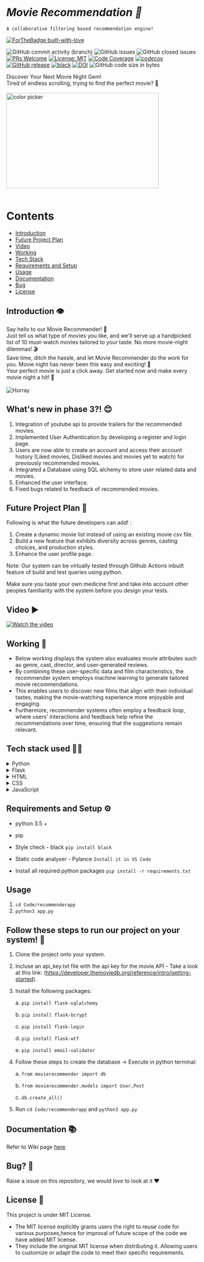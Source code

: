 # <i>Movie Recommendation 🎥 </i>
    A collaborative filtering based recommendation engine!




[![ForTheBadge built-with-love](http://ForTheBadge.com/images/badges/built-with-love.svg)](https://github.com/MadhurDixit13)



 ![GitHub commit activity (branch)](https://img.shields.io/github/commit-activity/t/A1231/MovieRecommender)
 ![GitHub issues](https://img.shields.io/github/issues/A1231/MovieRecommender)
 ![GitHub closed issues](https://img.shields.io/github/issues-closed/A1231/MovieRecommender)
 [![PRs Welcome](https://img.shields.io/badge/PRs-welcome-brightgreen.svg?style=flat-square)](http://makeapullrequest.com) [![License: MIT](https://img.shields.io/badge/License-MIT-red.svg)](https://opensource.org/licenses/MIT)  [![Code Coverage](https://github.com/MadhurDixit13/MovieRecommender/actions/workflows/codecov.yml/badge.svg)](https://github.com/MadhurDixit13/MovieRecommender/actions/workflows/codecov.yml) [![codecov](https://codecov.io/gh/MadhurDixit13/MovieRecommender/graph/badge.svg?token=9NGWAJ7BST)](https://codecov.io/gh/MadhurDixit13/MovieRecommender) [![GitHub release](https://img.shields.io/github/release/git-ankit/MovieRecommender.svg)](https://GitHub.com/git-ankit/MovieRecommenderreleases/) [![black](https://img.shields.io/badge/StyleChecker-black-purple.svg)](https://pypi.org/project/black/) [![DOI](https://zenodo.org/badge/721365396.svg)](https://zenodo.org/doi/10.5281/zenodo.10212435) ![GitHub code size in bytes](https://img.shields.io/github/languages/code-size/A1231/MovieRecommender)



Discover Your Next Movie Night Gem!<br>
Tired of endless scrolling, trying to find the perfect movie? 🍿<br><br>
<img width="400" height="250" alt="color picker" src="https://github.com/MadhurDixit13/MovieRecommender/blob/master/asset/Front-page.gif?raw=true" /><br><br>

# <b>Contents</b>

- [Introduction](https://github.com/MadhurDixit13/MovieRecommender#introduction-%EF%B8%8F)<br>
- [Future Project Plan](https://github.com/MadhurDixit13/MovieRecommender#future-project-plan-%F0%9F%94%AE)<br>
- [Video](https://github.com/MadhurDixit13/MovieRecommender#video-%EF%B8%8F)<br>
- [Working](https://github.com/MadhurDixit13/MovieRecommender#working-)<br>
- [Tech Stack](https://github.com/MadhurDixit13/MovieRecommender#tech-stack-)<br>
- [Requirements and Setup](https://github.com/MadhurDixit13/MovieRecommender#requirements-and-setup-%EF%B8%8F)<br>
- [Usage](https://github.com/MadhurDixit13/MovieRecommender#usage)<br>
- [Documentation](https://github.com/MadhurDixit13/MovieRecommender#documentation-)<br>
- [Bug](https://github.com/MadhurDixit13/MovieRecommender#bug-)<br>
- [License](https://github.com/MadhurDixit13/MovieRecommender#license-%F0%9F%93%83)



## Introduction 👁️

Say hello to our Movie Recommender! 🚀<br>
Just tell us what type of movies you like, and we'll serve up a handpicked list of 10 must-watch movies tailored to your taste. No more movie-night dilemmas! 🎬<br>
Save time, ditch the hassle, and let Movie Recommender do the work for you. Movie night has never been this easy and exciting! 🌟<br>
Your perfect movie is just a click away. Get started now and make every movie night a hit! 👏<br><br>
![Hurray](https://media.giphy.com/media/jwY84621p1hhnG0ANK/giphy.gif)



## What's new in phase 3?! :blush:
1. Integration of youtube api to provide trailers for the recommended movies.
2. Implemented User Authentication by developing a register and login page.
3. Users are now able to create an account and access their account history (Liked movies, Disliked movies and movies yet to watch) for previously recommended movies.
4. Integrated a Database using SQL alchemy to store user related data and movies.
5. Enhanced the user interface.
6. Fixed bugs related to feedback of recommended movies.


## Future Project Plan 🔮

Following is what the future developers can add! :

1. Create a dynamic movie list instead of using an existing movie csv file.
2. Build a new feature that exhibits diversity across genres, casting choices, and production styles.
3. Enhance the user profile page.


Note: Our system can be virtually tested through Github Actions inbuilt feature of build and test queries using python.

Make sure you taste your own medicine first and take into account other peoples familiarity with the system before you design your tests.


## Video ▶️ 

[![Watch the video](https://markdown-videos-api.jorgenkh.no/youtube/fKRjYqZlOTY)](https://www.youtube.com/watch?v=fKRjYqZlOTY)



## Working 📱

- Below working displays the system also evaluates movie attributes such as genre, cast, director, and user-generated reviews. 
- By combining these user-specific data and film characteristics, the recommender system employs machine learning to generate tailored movie recommendations.
- This enables users to discover new films that align with their individual tastes, making the movie-watching experience more enjoyable and engaging. 
- Furthermore, recommender systems often employ a feedback loop, where users' interactions and feedback help refine the recommendations over time, ensuring that the suggestions remain relevant.






## Tech stack used 👨‍💻
<details>
<summary>Python</summary>

Python is a high-level, general-purpose programming language known for its simplicity and readability. It's a widely used language for web development, data analysis, artificial intelligence, and more.

![Python](https://media.giphy.com/media/2vnId4IaAjIGZd2EWC/giphy.gif)
</details>

<details>
<summary>Flask</summary>

Flask is a micro web framework written in Python. It's lightweight and easy to use for building web applications, making it an excellent choice for small to medium-sized projects.

![Flask](https://miro.medium.com/v2/resize:fit:679/0*Nh_pliddv1BFAx68.gif)
</details>

<details>
<summary>HTML</summary>

HTML (Hypertext Markup Language) is the standard markup language for creating web pages and web applications. It's used for structuring the content on the web.

![HTML](https://media.giphy.com/media/l3vRfNA1p0rvhMSvS/giphy.gif)
</details>

<details>
<summary>CSS</summary>

CSS (Cascading Style Sheets) is a style sheet language used for describing the look and formatting of a document written in HTML. It's essential for web design and layout.

![CSS](https://alvaromontoro.com/images/blog/css-typewriter.gif)
</details>

<details>
<summary>JavaScript</summary>

JavaScript is a versatile and widely used programming language for adding interactivity and dynamic behavior to web pages. It's essential for client-side web development.

![JavaScript](https://media.giphy.com/media/SvFocn0wNMx0iv2rYz/giphy.gif)
</details>

## Requirements and Setup ⚙️


- python 3.5 +
- pip
- Style check  - black
    `pip install black`
- Static code analyser - Pylance
    `Install it in VS Code`

- Install all required python packages
    `pip install -r requirements.txt `

## Usage
1. `cd Code/recommenderapp`
2. `python3 app.py`

## Follow these steps to run our project on your system! 🔮
1. Clone the project onto your system.
2. Incluse an api_key.txt file with the api key for the movie API - Take a look at this link: (https://developer.themoviedb.org/reference/intro/getting-started).
3. Install the following packages:
   
   a. `pip install flask-sqlalchemy`

   b. `pip install flask-bcrypt`

   c. `pip install flask-login`

   d. `pip install flask-wtf`

   e. `pip install email-validator`
   
5. Follow these steps to create the database -> Execute in python terminal:
 
   a. `from movierecommender import db`
   
   b. `from movierecommender.models import User,Post`
   
   c. `db.create_all()`
   
7. Run `cd Code/recommenderapp` and `python3 app.py`


## Documentation 📚
Refer to Wiki page [here](https://github.com/MadhurDixit13/MovieRecommender/wiki/Documentation)


## Bug? 🐛
Raise a issue on this repository, we would love to look at it ❤️

## License 📃
This project is under MIT License.
- The MIT license explicitly grants users the right to reuse code for various purposes,hence for improval of future scope of the code we have added MIT license.
- They include the original MIT license when distributing it. Allowing users to customize or adapt the code to meet their specific requirements.
